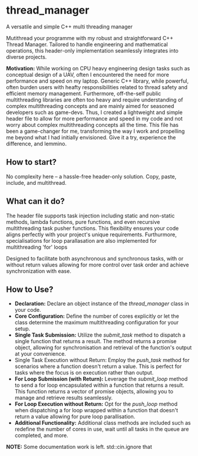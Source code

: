 # thread_manager
A versatile and simple C++ multi threading manager

Mutithread your programme with my robust and straightforward C++ Thread Manager. Tailored to handle engineering and mathematical operations, this header-only implementation seamlessly integrates into diverse projects.

**Motivation:** While working on CPU heavy engineering design tasks such as conceptual design of a UAV, often I encountered the need for more performance and speed on my laptop. Generic C++ <threads> library, while powerful, often burden users with heafty responsibilities related to thread safety and efficient memory management. Furthermore, off-the-self public multithreading libraries are often too heavy and require understanding of complex multithreading concepts and are mainly aimed for seasoned developers such as game-devs. Thus, I created a lightweight and simple header file to allow for more performance and speed in my code and not worry about complex multithreading concepts all the time. This file has been a game-changer for me, transforming the way I work and propelling me beyond what I had initially envisioned. Give it a try, experience the difference, and lemmino.

## How to start?
No complexity here – a hassle-free header-only solution. Copy, paste, include, and multithread.

## What can it do?
The header file supports task injection including static and non-static methods, lambda functions, pure functions, and even recursive multithreading task pusher functions. This flexibility ensures your code aligns perfectly with your project's unique requirements. Furthurmore, specialisations for loop parallasation are also implemented for multithreading 'for' loops

Designed to facilitate both asynchronous and synchronous tasks, with or without return values allowing for more control over task order and achieve synchronization with ease.

## How to Use?
- **Declaration:** Declare an object instance of the *thread_manager* class in your code.
- **Core Configuration:** Define the number of cores explicitly or let the class determine the maximum multithreading configuration for your setup.
- **Single Task Submission:** Utilize the *submit_task* method to dispatch a single function that returns a result. The method returns a promise object, allowing for synchronisation and retrieval of the function's output at your convenience.
- Single Task Execution without Return: Employ the *push_task* method for scenarios where a function doesn't return a value. This is perfect for tasks where the focus is on execution rather than output.
- **For Loop Submission (with Return):** Leverage the *submit_loop* method to send a for loop encapsulated within a function that returns a result. This function returns a vector of promise objects, allowing you to manage and retrieve results seamlessly.
- **For Loop Execution without Return:** Opt for the *push_loop* method when dispatching a for loop wrapped within a function that doesn't return a value allowing for pure loop parallisation.
- **Additional Functionality:** Additional class methods are included such as redefine the number of cores in use, wait until all tasks in the queue are completed, and more.

**NOTE:** Some documentation work is left. std::cin.ignore that
